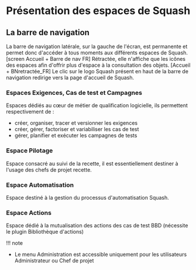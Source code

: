 # Présentation des espaces de Squash
## La barre de navigation
La barre de navigation latérale, sur la gauche de l'écran, est permanente et permet donc d'accéder à tous moments aux différents espaces de Squash.
[screen Accueil + Barre de nav FR] 
Rétractée, elle n'affiche que les icônes des espaces afin d'offrir plus d'espace à la consultation des objets.
[Accueil + BNretractée_FR]
Le clic sur le logo Squash présent en haut de la barre de navigation redirige vers la page d'accueil de Squash.
### Espaces Exigences, Cas de test et Campagnes
Espaces dédiés au cœur de métier de qualification logicielle, ils permettent respectivement de :
 - créer, organiser, tracer et versionner les exigences
 - créer, gérer, factoriser et variabiliser les cas de test
 - gérer, planifier et exécuter les campagnes de tests
### Espace Pilotage
Espace consacré au suivi de la recette, il est essentiellement destiner à l'usage des chefs de projet recette.
### Espace Automatisation
Espace destiné à la gestion du processus d'automatisation Squash.
### Espace Actions
Espace dédié à la mutualisation des actions des cas de test BBD (nécessite le plugin Bibliothèque d'actions)

!!! note
 - Le menu Administration est accessible uniquement pour les utilisateurs Administrateur ou Chef de projet




<!--stackedit_data:
eyJoaXN0b3J5IjpbLTQxNDIzNTA3LC0yMDIxNjY0NTY1LDE4MD
k0NDY2NjgsMjk1Nzk2NjU1LC0yMDQxODAzOTE4LDE1MDc5Nzgz
ODgsLTEzOTUzODk4NDcsLTE1MDU4NTc3MzAsLTE4ODE3MjI4Mz
EsLTE3ODczMTI0NDUsLTI2NDU2NDY5OCwtMzA0NzQwMTM1LDEx
OTY5Mjg4MzMsLTIwOTA4MTkyNzcsLTE1MDcwMTQxODksLTE3OT
A3NjQwNDgsNzMwOTk4MTE2XX0=
-->